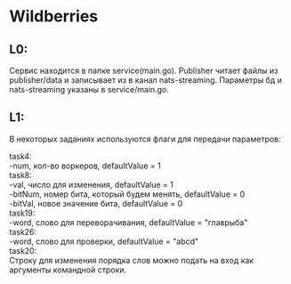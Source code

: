 # Wildberries

## L0:
Сервис находится в папке service(main.go). 
Publisher читает файлы из рublisher/data и записывает из в канал nats-streaming. Параметры бд и nats-streaming указаны в service/main.go.
## L1:
В некоторых заданиях используются флаги для передачи параметров:  

task4:  
        -num, кол-во воркеров, defaultValue = 1  
task8: 	  
        -val, число для изменения, defaultValue = 1  
	-bitNum, номер бита, который будем менять, defaultValue = 0   
	-bitVal, новое значение бита, defaultValue = 0   
task19:   
        -word, слово для переворачивания, defaultValue = "главрыба"  
task26:   
        -word, слово для проверки, defaultValue = "abcd"   
task20:  
	Строку для изменения порядка слов можно подать на вход как аргументы командной строки.  
   
